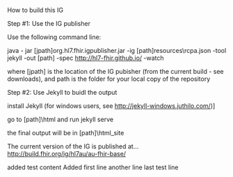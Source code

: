 How to build this IG

Step #1: Use the IG publisher

Use the following command line:

java - jar [jpath]org.hl7.fhir.igpublisher.jar -ig [path]resources\rcpa.json -tool jekyll -out [path] -spec http://hl7-fhir.github.io/ -watch

where [jpath] is the location of the IG pubisher (from the current build - see downloads), and path is the folder for your local copy of the repository

Step #2: Use Jekyll to buidl the output

install Jekyll (for windows users, see http://jekyll-windows.juthilo.com/)]

go to [path]\html and run jekyll serve

the final output will be in [path]\html\_site

The current version of the IG is published at... http://build.fhir.org/ig/hl7au/au-fhir-base/


added test content
Added first line
another line
last test line
